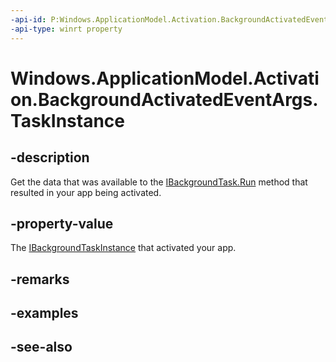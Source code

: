 ----api-id: P:Windows.ApplicationModel.Activation.BackgroundActivatedEventArgs.TaskInstance
-api-type: winrt property
---<!-- Property syntaxpublic Windows.ApplicationModel.Background.IBackgroundTaskInstance TaskInstance { get; }--># Windows.ApplicationModel.Activation.BackgroundActivatedEventArgs.TaskInstance## -descriptionGet the data that was available to the [IBackgroundTask.Run](../windows.applicationmodel.background/ibackgroundtask_run.md) method that resulted in your app being activated.## -property-valueThe [IBackgroundTaskInstance](../windows.applicationmodel.background/ibackgroundtaskinstance.md) that activated your app.## -remarks## -examples## -see-also